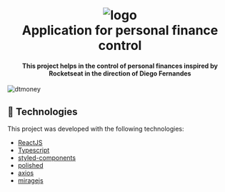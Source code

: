 <h1 align="center">
  <img alt="logo" src="https://i.ibb.co/pz9fBZb/logo.png" />
  <br>
  Application for personal finance control
</h1>

<h4 align="center">
  This project helps in the control of personal finances inspired by Rocketseat in the direction of Diego Fernandes
</h4>

![dtmoney](https://i.ibb.co/R27XJvX/dtmoney.png)

## 🚀 Technologies

This project was developed with the following technologies:

- [ReactJS](https://reactjs.org/)
- [Typescript](https://www.typescriptlang.org/)
- [styled-components](https://www.styled-components.com/)
- [polished](https://polished.js.org)
- [axios](https://github.com/axios/axios)
- [miragejs](https://miragejs.com/)
